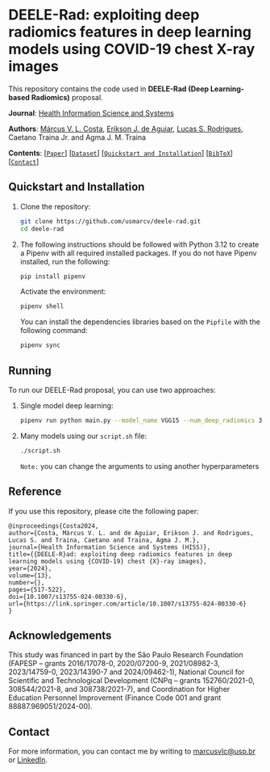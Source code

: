 # DEELE-Rad: exploiting deep radiomics features in deep learning models using COVID-19 chest X-ray images

This repository contains the code used in **DEELE-Rad (Deep Learning-based Radiomics)** proposal.

**Journal**: [Health Information Science and Systems](https://link.springer.com/journal/13755)

**Authors**: [Márcus V. L. Costa](https://github.com/usmarcv), [Erikson J. de Aguiar](https://github.com/eriksonJAguiar), [Lucas S. Rodrigues](https://github.com/lsrusp), Caetano Traina Jr. and Agma J. M. Traina

**Contents**: [[`Paper`](https://link.springer.com/article/10.1007/s13755-024-00330-6)] [[`Dataset`](https://github.com/usmarcv/deele-rad/tree/main/dataset_script)] [[`Quickstart and Installation`](#quickstart-and-installation)] [[`BibTeX`](#reference)] [[`Contact`](#contact)]

## Quickstart and Installation

1. Clone the repository:
    ```sh
    git clone https://github.com/usmarcv/deele-rad.git
    cd deele-rad
    ```

2. The following instructions should be followed with Python 3.12 to create a Pipenv with all required installed packages. If you do not have Pipenv installed, run the following:
    ```sh
    pip install pipenv
    ```
    
    Activate the environment:
      ```sh
      pipenv shell
      ```
    
    You can install the dependencies libraries based on the `Pipfile` with the following command:
      ```bash
      pipenv sync
      ```

## Running

To run our DEELE-Rad proposal, you can use two approaches:

1. Single model deep learning:
    ```sh
    pipenv run python main.py --model_name VGG15 --num_deep_radiomics 300 --epochs 100
    ```
2. Many models using our `script.sh` file:
    ```sh
    ./script.sh
    ```
    `Note:` you can change the arguments to using another hyperparameters

## Reference

If you use this repository, please cite the following paper:
    
    @inproceedings{Costa2024,
    author={Costa, Márcus V. L. and de Aguiar, Erikson J. and Rodrigues, Lucas S. and Traina, Caetano and Traina, Agma J. M.},
    journal={Health Information Science and Systems (HISS)}, 
    title={{DEELE-R}ad: exploiting deep radiomics features in deep learning models using {COVID-19} chest {X}-ray images}, 
    year={2024},
    volume={13},
    number={},
    pages={517-522},
    doi={10.1007/s13755-024-00330-6},
    url={https://link.springer.com/article/10.1007/s13755-024-00330-6}
    }


## Acknowledgements

This study was financed in part by the São Paulo Research Foundation (FAPESP – grants 2016/17078-0, 2020/07200-9, 2021/08982-3, 2023/14759-0, 2023/14390-7 and 2024/09462-1), National Council for Scientific and Technological Development (CNPq – grants 152760/2021-0, 308544/2021-8, and 308738/2021-7), and Coordination for Higher Education Personnel Improvement (Finance Code 001 and grant 88887.969051/2024-00).

## Contact 

For more information, you can contact me by writing to [marcusvlc@usp.br](marcusvlc@usp.br) or [LinkedIn](https://www.linkedin.com/in/marcusvlc/).

